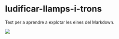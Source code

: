 # ludificar-llamps-i-trons
Test per a aprendre a explotar les eines del Markdown.

![](https://i.imgur.com/2og0PwG.gif)
